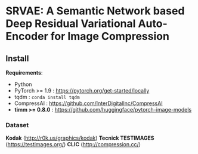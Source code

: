 # SRVAE: A Semantic Network based Deep Residual Variational Auto-Encoder for Image Compression
## Install

**Requirements**:

- Python
- PyTorch >= 1.9 : https://pytorch.org/get-started/locally
- tqdm : `conda install tqdm`
- CompressAI : https://github.com/InterDigitalInc/CompressAI
- **timm >= 0.8.0** : https://github.com/huggingface/pytorch-image-models

### Dataset
**Kodak** (http://r0k.us/graphics/kodak)
**Tecnick TESTIMAGES** (https://testimages.org/)
**CLIC** (http://compression.cc/)

